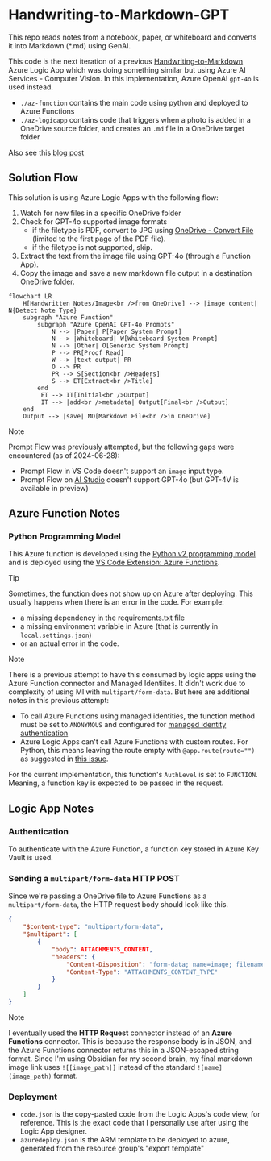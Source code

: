 # Handwriting-to-Markdown-GPT
This repo reads notes from a notebook, paper, or whiteboard and converts it into Markdown (*.md) using GenAI.

This code is the next iteration of a previous [Handwriting-to-Markdown](https://github.com/raffertyuy/Handwriting-to-Markdown/tree/main) Azure Logic App which was doing something similar but using Azure AI Services - Computer Vision.
In this implementation, Azure OpenAI `gpt-4o` is used instead.
- `./az-function` contains the main code using python and deployed to Azure Functions
- `./az-logicapp` contains code that triggers when a photo is added in a OneDrive source folder, and creates an `.md` file in a OneDrive target folder

Also see this [blog post](https://raffertyuy.com/raztype/handwriting-to-second-brain-gpt/)

## Solution Flow
This solution is using Azure Logic Apps with the following flow:
1. Watch for new files in a specific OneDrive folder
2. Check for GPT-4o supported image formats
   - if the filetype is PDF, convert to JPG using [OneDrive - Convert File](https://learn.microsoft.com/en-us/connectors/onedrive/#convert-file-(preview)) (limited to the first page of the PDF file).
   - if the filetype is not supported, skip.
3. Extract the text from the image file using GPT-4o (through a Function App).
4. Copy the image and save a new markdown file output in a destination OneDrive folder.

```mermaid
flowchart LR
    H[Handwritten Notes/Image<br />from OneDrive] --> |image content| N{Detect Note Type}
    subgraph "Azure Function"
        subgraph "Azure OpenAI GPT-4o Prompts"
            N --> |Paper| P[Paper System Prompt]
            N --> |Whiteboard| W[Whiteboard System Prompt]
            N --> |Other| O[Generic System Prompt]
            P --> PR[Proof Read]
            W --> |text output| PR
            O --> PR
            PR --> S[Section<br />Headers]
            S --> ET[Extract<br />Title]
        end
         ET --> IT[Initial<br />Output]
         IT --> |add<br />metadata| Output[Final<br />Output]
    end
    Output --> |save| MD[Markdown File<br />in OneDrive]
```

> [!NOTE]
> Prompt Flow was previously attempted, but the following gaps were encountered (as of 2024-06-28):
> - Prompt Flow in VS Code doesn't support an `image` input type.
> - Prompt Flow on [AI Studio](https://ai.azure.com) doesn't support GPT-4o (but GPT-4V is available in preview)

## Azure Function Notes
### Python Programming Model
This Azure function is developed using the [Python v2 programming model](https://learn.microsoft.com/en-us/azure/azure-functions/functions-reference-python?tabs=asgi%2Capplication-level&pivots=python-mode-decorators) and is deployed using the [VS Code Extension: Azure Functions](https://marketplace.visualstudio.com/items?itemName=ms-azuretools.vscode-azurefunctions).

> [!TIP]
> Sometimes, the function does not show up on Azure after deploying. This usually happens when there is an error in the code. For example:
> - a missing dependency in the requirements.txt file
> - a missing environment variable in Azure (that is currently in `local.settings.json`)
> - or an actual error in the code.

> [!NOTE]
> There is a previous attempt to have this consumed by logic apps using the Azure Function connector and Managed Identiites. It didn't work due to complexity of using MI with `multipart/form-data`. But here are additional notes in this previous attempt:
> - To call Azure Functions using managed identities, the function method must be set to `ANONYMOUS` and configured for [managed identity authentication](https://learn.microsoft.com/en-us/azure/logic-apps/call-azure-functions-from-workflows?tabs=consumption#set-authentication-function-app)
> - Azure Logic Apps can't call Azure Functions with custom routes. For Python, this means leaving the route empty with `@app.route(route="")` as suggested in [this issue](https://github.com/Azure/azure-functions-python-worker/issues/1468).

For the current implementation, this function's `AuthLevel` is set to `FUNCTION`. Meaning, a function key is expected to be passed in the request.

## Logic App Notes

### Authentication
To authenticate with the Azure Function, a function key stored in Azure Key Vault is used.

### Sending a `multipart/form-data` HTTP POST
Since we're passing a OneDrive file to Azure Functions as a `multipart/form-data`, the HTTP request body should look like this.
```json
{
    "$content-type": "multipart/form-data",
    "$multipart": [
        {
            "body": ATTACHMENTS_CONTENT,
            "headers": {
                "Content-Disposition": "form-data; name=image; filename=\"ATTACHMENTS_NAME\"",
                "Content-Type": "ATTACHMENTS_CONTENT_TYPE"
            }
        }
    ]
}
```

> [!NOTE]
> I eventually used the **HTTP Request** connector instead of an **Azure Functions** connector.
> This is because the response body is in JSON, and the Azure Functions connector returns this in a JSON-escaped string format.
> Since I'm using Obsidian for my second brain, my final markdown image link uses `![[image_path]]` instead of the standard `![name](image_path)` format.

### Deployment
- `code.json` is the copy-pasted code from the Logic Apps's code view, for reference. This is the exact code that I personally use after using the Logic App designer.
- `azuredeploy.json` is the ARM template to be deployed to azure, generated from the resource group's "export template"
